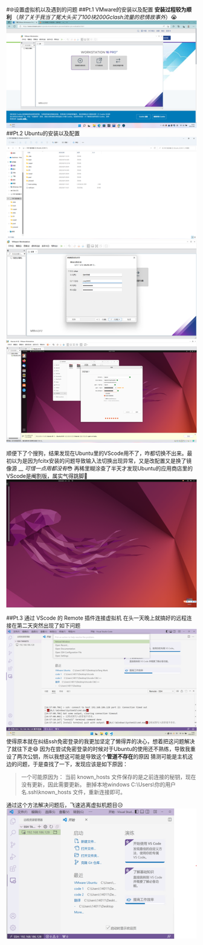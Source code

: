 #:globe_with_meridians:设置虚拟机以及遇到的问题
##Pt.1    VMware的安装以及配置
**安装过程较为顺利**  （*除了关于我当了冤大头买了100块200Gclash流量的悲情故事外*）:sob:
![](QQ%E6%88%AA%E5%9B%BE20220908102557.png)
##Pt.2    Ubuntu的安装以及配置
![](QQ%E6%88%AA%E5%9B%BE20220908102853.png)
![](QQ%E6%88%AA%E5%9B%BE20220908103907.png)
![](QQ%E6%88%AA%E5%9B%BE20220908105634.png)



顺便下了个搜狗，结果发现在Ubuntu里的VScode用不了，咋都切换不出来。最初以为是因为fcitx安装的问题导致输入法切换出现异常，又是改配置又是换了镜像源  __ *可惜一点用都没有*:flushed:
再稀里糊涂查了半天才发现Ubuntu的应用商店里的VScode是阉割版，属实气得跳脚:dizzy:
![](QQ%E6%88%AA%E5%9B%BE20220926235308.png)

##Pt.3 通过 VScode 的 Remote 插件连接虚拟机
在头一天晚上就搞好的远程连接在第二天突然出现了如下问题
![](%E5%B1%8F%E5%B9%95%E6%88%AA%E5%9B%BE%202022-09-27%20150020.png)
使得原本就在纠结ssh免密登录的我更加坚定了懒得弄的决心，想着把这问题解决了就往下走:smile:
因为在尝试免密登录的时候对于Ubuntu的使用还不熟练，导致我重设了两次公钥，所以我想这可能是导致这个**管道不存在**的原因
猜测可能是主机这边的问题，于是查找了一下，发现应该是如下原因：
> 一个可能原因为：
当前 known_hosts 文件保存的是之前连接的秘钥，现在没有更新，因此需要更新。
删掉本地windows C:\Users\你的用户名\.ssh\known_hosts 文件，重新连接即可。

通过这个方法解决问题后，飞速逃离虚拟机题目:disappointed_relieved:
![](%E5%B1%8F%E5%B9%95%E6%88%AA%E5%9B%BE%202022-09-27%20151921.png)




